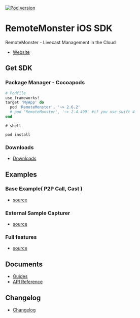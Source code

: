 [![Pod version](https://badge.fury.io/co/RemoteMonster.svg)](https://cocoapods.org/pods/RemoteMonster)

# RemoteMonster iOS SDK

RemoteMonster - Livecast Management in the Cloud

* [Website](https://remotemonster.com)

## Get SDK

### Package Manager - Cocoapods

```ruby
# Podfile
use_frameworks!
target 'MyApp' do
  pod 'RemoteMonster', '~> 2.6.2'
  # pod 'RemoteMonster', '~> 2.4.499' #if you use swift 4 
end
```

```shell
# shell

pod install
```

### Downloads

* [Downloads](https://github.com/RemoteMonster/ios-sdk/releases/)

## Examples
### Base Example( P2P Call, Cast )
* [source](https://github.com/RemoteMonster/ios-sdk/examples/BaseExamples/)

### External Sample Capturer
* [source](https://github.com/RemoteMonster/ios-sdk/examples/RemonCapturer/)

### Full features
* [source](https://github.com/RemoteMonster/ios-sdk/examples/full/)

## Documents

* [Guides](https://docs.remotemonster.com/)
* [API Reference](https://remotemonster.github.io/ios-sdk/)

## Changelog

* [Changelog](https://github.com/RemoteMonster/ios-sdk/CHANGELOG.md)
